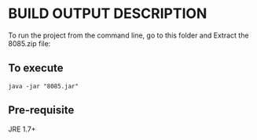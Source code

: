 # BUILD OUTPUT DESCRIPTION

To run the project from the command line, go to this folder and Extract the 8085.zip file:

## To execute

```
java -jar "8085.jar" 
```

## Pre-requisite

JRE 1.7+
